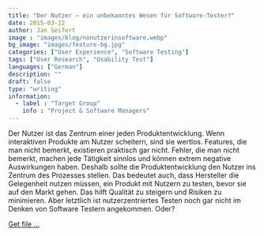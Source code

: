 ```yaml
---
title: "Der Nutzer – ein unbekanntes Wesen für Software-Tester?"
date: 2015-03-22
author: Jan Seifert
image : "images/blog/nonutzerinsoftware.webp"
bg_image: "images/feature-bg.jpg"
categories: ["User Experience", "Software Testing"]
tags: ["User Research", "Usability Test"]
languages: ["German"]
description: ""
draft: false
type: "writing"
information:
  - label : "Target Group"
    info : "Project & Software Managers"
---
```



Der Nutzer ist das Zentrum einer jeden Produktentwicklung. Wenn interaktiven Produkte am Nutzer scheitern, sind sie wertlos. Features, die man nicht bemerkt, existieren praktisch gar nicht. Fehler, die man nicht bemerkt, machen jede Tätigkeit sinnlos und können extrem negative Auswirkungen haben. Deshalb sollte die Produktentwicklung den Nutzer ins Zentrum des Prozesses stellen. Das bedeutet auch, dass Hersteller die Gelegenheit nutzen müssen, ein Produkt mit Nutzern zu testen, bevor sie auf den Markt gehen. Das hilft Qualität zu steigern und Risiken zu minimieren. Aber letztlich ist nutzerzentriertes Testen noch gar nicht im Denken von Software Testern angekommen. Oder?

<a class="btn btn-main" href="/download/SoftwareTestsUngleichNutzerzentrierteTests.pdf">Get file ...</a>
